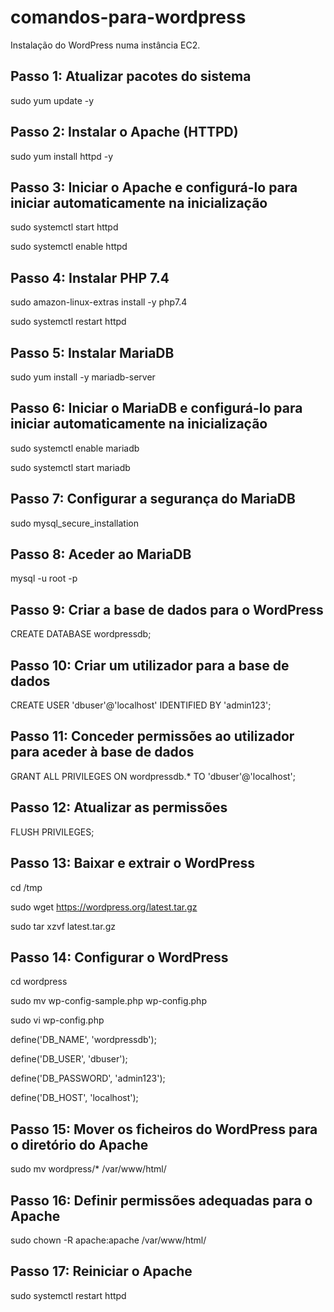 # comandos-para-wordpress
Instalação do WordPress numa instância EC2.


## Passo 1: Atualizar pacotes do sistema
sudo yum update -y

## Passo 2: Instalar o Apache (HTTPD)
sudo yum install httpd -y

## Passo 3: Iniciar o Apache e configurá-lo para iniciar automaticamente na inicialização

sudo systemctl start httpd

sudo systemctl enable httpd

## Passo 4: Instalar PHP 7.4
sudo amazon-linux-extras install -y php7.4

sudo systemctl restart httpd

## Passo 5: Instalar MariaDB
sudo yum install -y mariadb-server

## Passo 6: Iniciar o MariaDB e configurá-lo para iniciar automaticamente na inicialização
sudo systemctl enable mariadb

sudo systemctl start mariadb

## Passo 7: Configurar a segurança do MariaDB
sudo mysql_secure_installation

## Passo 8: Aceder ao MariaDB
mysql -u root -p

## Passo 9: Criar a base de dados para o WordPress
CREATE DATABASE wordpressdb;

## Passo 10: Criar um utilizador para a base de dados
CREATE USER 'dbuser'@'localhost' IDENTIFIED BY 'admin123';

## Passo 11: Conceder permissões ao utilizador para aceder à base de dados

GRANT ALL PRIVILEGES ON wordpressdb.* TO 'dbuser'@'localhost';

## Passo 12: Atualizar as permissões
FLUSH PRIVILEGES;

## Passo 13: Baixar e extrair o WordPress
cd /tmp

sudo wget https://wordpress.org/latest.tar.gz

sudo tar xzvf latest.tar.gz


## Passo 14: Configurar o WordPress
cd wordpress

sudo mv wp-config-sample.php wp-config.php

sudo vi wp-config.php

define('DB_NAME', 'wordpressdb');

define('DB_USER', 'dbuser');

define('DB_PASSWORD', 'admin123');

define('DB_HOST', 'localhost');

## Passo 15: Mover os ficheiros do WordPress para o diretório do Apache
sudo mv wordpress/* /var/www/html/

## Passo 16: Definir permissões adequadas para o Apache
sudo chown -R apache:apache /var/www/html/

## Passo 17: Reiniciar o Apache
sudo systemctl restart httpd


